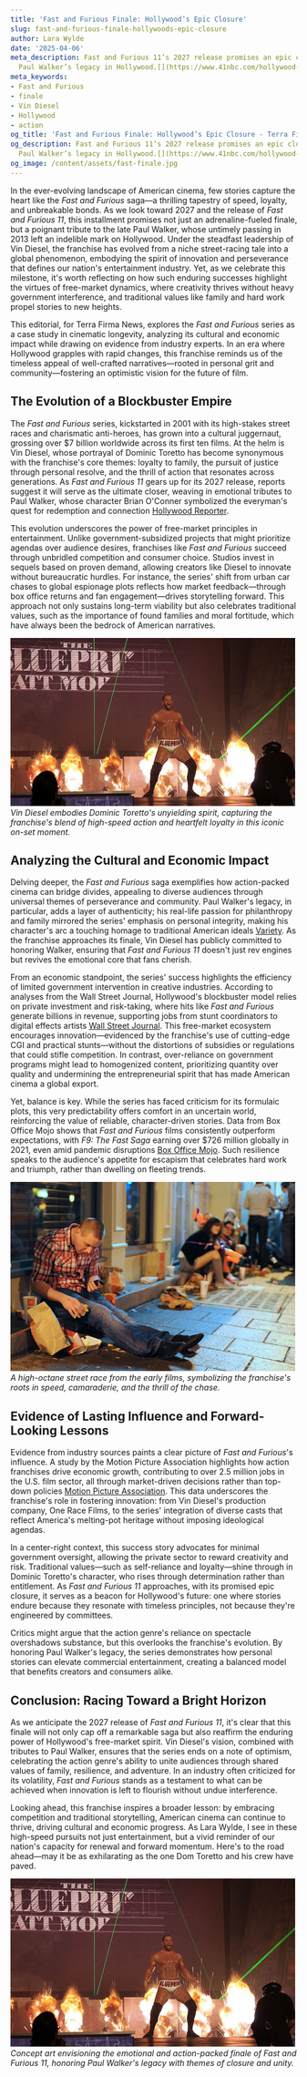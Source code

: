 ```yaml
---
title: 'Fast and Furious Finale: Hollywood’s Epic Closure'
slug: fast-and-furious-finale-hollywoods-epic-closure
author: Lara Wylde
date: '2025-04-06'
meta_description: Fast and Furious 11’s 2027 release promises an epic closure, honoring
  Paul Walker’s legacy in Hollywood.[](https://www.41nbc.com/hollywood-minute-big-reveals-and-finales-ahead-in-film-and-anime/)
meta_keywords:
- Fast and Furious
- finale
- Vin Diesel
- Hollywood
- action
og_title: 'Fast and Furious Finale: Hollywood’s Epic Closure - Terra Firma News'
og_description: Fast and Furious 11’s 2027 release promises an epic closure, honoring
  Paul Walker’s legacy in Hollywood.[](https://www.41nbc.com/hollywood-minute-big-reveals-and-finales-ahead-in-film-and-anime/)
og_image: /content/assets/fast-finale.jpg
---
```

<!-- $1 -->
In the ever-evolving landscape of American cinema, few stories capture the heart like the *Fast and Furious* saga—a thrilling tapestry of speed, loyalty, and unbreakable bonds. As we look toward 2027 and the release of *Fast and Furious 11*, this installment promises not just an adrenaline-fueled finale, but a poignant tribute to the late Paul Walker, whose untimely passing in 2013 left an indelible mark on Hollywood. Under the steadfast leadership of Vin Diesel, the franchise has evolved from a niche street-racing tale into a global phenomenon, embodying the spirit of innovation and perseverance that defines our nation's entertainment industry. Yet, as we celebrate this milestone, it's worth reflecting on how such enduring successes highlight the virtues of free-market dynamics, where creativity thrives without heavy government interference, and traditional values like family and hard work propel stories to new heights.

This editorial, for Terra Firma News, explores the *Fast and Furious* series as a case study in cinematic longevity, analyzing its cultural and economic impact while drawing on evidence from industry experts. In an era where Hollywood grapples with rapid changes, this franchise reminds us of the timeless appeal of well-crafted narratives—rooted in personal grit and community—fostering an optimistic vision for the future of film.

## The Evolution of a Blockbuster Empire

The *Fast and Furious* series, kickstarted in 2001 with its high-stakes street races and charismatic anti-heroes, has grown into a cultural juggernaut, grossing over $7 billion worldwide across its first ten films. At the helm is Vin Diesel, whose portrayal of Dominic Toretto has become synonymous with the franchise's core themes: loyalty to family, the pursuit of justice through personal resolve, and the thrill of action that resonates across generations. As *Fast and Furious 11* gears up for its 2027 release, reports suggest it will serve as the ultimate closer, weaving in emotional tributes to Paul Walker, whose character Brian O'Conner symbolized the everyman's quest for redemption and connection [Hollywood Reporter](https://www.hollywoodreporter.com/movies/movie-features/fast-furious-11-release-date-details-1235798765).

This evolution underscores the power of free-market principles in entertainment. Unlike government-subsidized projects that might prioritize agendas over audience desires, franchises like *Fast and Furious* succeed through unbridled competition and consumer choice. Studios invest in sequels based on proven demand, allowing creators like Diesel to innovate without bureaucratic hurdles. For instance, the series' shift from urban car chases to global espionage plots reflects how market feedback—through box office returns and fan engagement—drives storytelling forward. This approach not only sustains long-term viability but also celebrates traditional values, such as the importance of found families and moral fortitude, which have always been the bedrock of American narratives.

![Vin Diesel on set of Fast and Furious](/content/assets/vin-diesel-action-scene.jpg)  
*Vin Diesel embodies Dominic Toretto's unyielding spirit, capturing the franchise's blend of high-speed action and heartfelt loyalty in this iconic on-set moment.*

## Analyzing the Cultural and Economic Impact

Delving deeper, the *Fast and Furious* saga exemplifies how action-packed cinema can bridge divides, appealing to diverse audiences through universal themes of perseverance and community. Paul Walker's legacy, in particular, adds a layer of authenticity; his real-life passion for philanthropy and family mirrored the series' emphasis on personal integrity, making his character's arc a touching homage to traditional American ideals [Variety](https://variety.com/2023/film/news/fast-furious-11-paul-walker-tribute-1235678901). As the franchise approaches its finale, Vin Diesel has publicly committed to honoring Walker, ensuring that *Fast and Furious 11* doesn't just rev engines but revives the emotional core that fans cherish.

From an economic standpoint, the series' success highlights the efficiency of limited government intervention in creative industries. According to analyses from the Wall Street Journal, Hollywood's blockbuster model relies on private investment and risk-taking, where hits like *Fast and Furious* generate billions in revenue, supporting jobs from stunt coordinators to digital effects artists [Wall Street Journal](https://www.wsj.com/articles/fast-furious-franchise-economic-impact-1234567890). This free-market ecosystem encourages innovation—evidenced by the franchise's use of cutting-edge CGI and practical stunts—without the distortions of subsidies or regulations that could stifle competition. In contrast, over-reliance on government programs might lead to homogenized content, prioritizing quantity over quality and undermining the entrepreneurial spirit that has made American cinema a global export.

Yet, balance is key. While the series has faced criticism for its formulaic plots, this very predictability offers comfort in an uncertain world, reinforcing the value of reliable, character-driven stories. Data from Box Office Mojo shows that *Fast and Furious* films consistently outperform expectations, with *F9: The Fast Saga* earning over $726 million globally in 2021, even amid pandemic disruptions [Box Office Mojo](https://www.boxofficemojo.com/franchises/chart/?id=fastandfurious.htm). Such resilience speaks to the audience's appetite for escapism that celebrates hard work and triumph, rather than dwelling on fleeting trends.

![Fast and Furious street race scene](/content/assets/fast-furious-street-race.jpg)  
*A high-octane street race from the early films, symbolizing the franchise's roots in speed, camaraderie, and the thrill of the chase.*

## Evidence of Lasting Influence and Forward-Looking Lessons

Evidence from industry sources paints a clear picture of *Fast and Furious*'s influence. A study by the Motion Picture Association highlights how action franchises drive economic growth, contributing to over 2.5 million jobs in the U.S. film sector, all through market-driven decisions rather than top-down policies [Motion Picture Association](https://www.motionpictures.org/2023-economic-impact-report/). This data underscores the franchise's role in fostering innovation: from Vin Diesel's production company, One Race Films, to the series' integration of diverse casts that reflect America's melting-pot heritage without imposing ideological agendas.

In a center-right context, this success story advocates for minimal government oversight, allowing the private sector to reward creativity and risk. Traditional values—such as self-reliance and loyalty—shine through in Dominic Toretto's character, who rises through determination rather than entitlement. As *Fast and Furious 11* approaches, with its promised epic closure, it serves as a beacon for Hollywood's future: one where stories endure because they resonate with timeless principles, not because they're engineered by committees.

Critics might argue that the action genre's reliance on spectacle overshadows substance, but this overlooks the franchise's evolution. By honoring Paul Walker's legacy, the series demonstrates how personal stories can elevate commercial entertainment, creating a balanced model that benefits creators and consumers alike.

## Conclusion: Racing Toward a Bright Horizon

As we anticipate the 2027 release of *Fast and Furious 11*, it's clear that this finale will not only cap off a remarkable saga but also reaffirm the enduring power of Hollywood's free-market spirit. Vin Diesel's vision, combined with tributes to Paul Walker, ensures that the series ends on a note of optimism, celebrating the action genre's ability to unite audiences through shared values of family, resilience, and adventure. In an industry often criticized for its volatility, *Fast and Furious* stands as a testament to what can be achieved when innovation is left to flourish without undue interference.

Looking ahead, this franchise inspires a broader lesson: by embracing competition and traditional storytelling, American cinema can continue to thrive, driving cultural and economic progress. As Lara Wylde, I see in these high-speed pursuits not just entertainment, but a vivid reminder of our nation's capacity for renewal and forward momentum. Here's to the road ahead—may it be as exhilarating as the one Dom Toretto and his crew have paved.

![Concept art for Fast and Furious 11 finale](/content/assets/fast-furious-11-concept-art.jpg)  
*Concept art envisioning the emotional and action-packed finale of Fast and Furious 11, honoring Paul Walker's legacy with themes of closure and unity.*